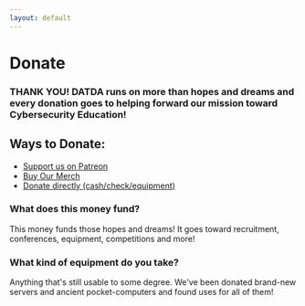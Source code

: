 ```yaml
---
layout: default
---
```

# Donate

### THANK YOU! DATDA runs on more than hopes and dreams and every donation goes to helping forward our mission toward Cybersecurity Education!

## Ways to Donate:
- [Support us on Patreon](https://www.patreon.com/datda)
- [Buy Our Merch](https://shop.spreadshirt.com/defense-against-the-dark-arts)
- [Donate directly (cash/check/equipment)](mailto:datda.uwyo@gmail.com)

### What does this money fund?
This money funds those hopes and dreams! It goes toward recruitment, conferences, equipment, competitions and more!

### What kind of equipment do you take?
Anything that's still usable to some degree. We've been donated brand-new servers and ancient pocket-computers and found uses for all of them!
